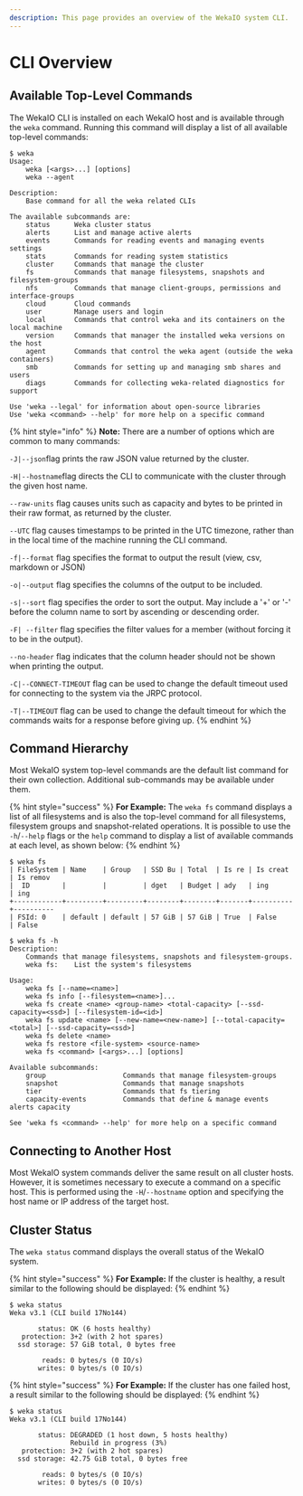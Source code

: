 ```yaml
---
description: This page provides an overview of the WekaIO system CLI.
---
```


# CLI Overview

## Available Top-Level Commands

The WekaIO CLI is installed on each WekaIO host and is available through the `weka` command. Running this command will display a list of all available top-level commands:

```text
$ weka
Usage:
    weka [<args>...] [options]
    weka --agent

Description:
    Base command for all the weka related CLIs

The available subcommands are:
    status      Weka cluster status
    alerts      List and manage active alerts
    events      Commands for reading events and managing events settings
    stats       Commands for reading system statistics
    cluster     Commands that manage the cluster
    fs          Commands that manage filesystems, snapshots and filesystem-groups
    nfs         Commands that manage client-groups, permissions and interface-groups
    cloud       Cloud commands
    user        Manage users and login
    local       Commands that control weka and its containers on the local machine
    version     Commands that manager the installed weka versions on the host
    agent       Commands that control the weka agent (outside the weka containers)
    smb         Commands for setting up and managing smb shares and users
    diags       Commands for collecting weka-related diagnostics for support

Use 'weka --legal' for information about open-source libraries
Use 'weka <command> --help' for more help on a specific command
```

{% hint style="info" %}
**Note:** There are a number of options which are common to many commands:

`-J|--json`flag prints the raw JSON value returned by the cluster.

`-H|--hostname`flag directs the CLI to communicate with the cluster through the given host name.

`--raw-units` flag causes units such as capacity and bytes to be printed in their raw format, as returned by the cluster.

`--UTC` flag causes timestamps to be printed in the UTC timezone, rather than in the local time of the machine running the CLI command.

`-f|--format` flag specifies the format to output the result \(view, csv, markdown or JSON\)

 `-o|--output` flag specifies the columns of the output to be included. 

`-s|--sort` flag specifies the order to sort the output. May include a '+' or '-' before the column name to sort by ascending or descending order.

 `-F| --filter` flag specifies the filter values for a member \(without forcing it to be in the output\). 

 `--no-header` flag indicates that the column header should not be shown when printing the output.

`-C|--CONNECT-TIMEOUT` flag can be used to change the default timeout used for connecting to the system via the JRPC protocol. 

`-T|--TIMEOUT` flag  can be used to change the default timeout for which the commands waits for a response before giving up.
{% endhint %}

## Command Hierarchy

Most WekaIO system top-level commands are the default list command for their own collection. Additional sub-commands may be available under them.

{% hint style="success" %}
**For Example:** The `weka fs` command displays a list of all filesystems and is also the top-level command for all filesystems, filesystem groups and snapshot-related operations. It is possible to use the `-h`/`--help` flags or the `help` command to display a list of available commands at each level, as shown below:
{% endhint %}

```text
$ weka fs
| FileSystem | Name    | Group   | SSD Bu | Total  | Is re | Is creat | Is remov 
|  ID        |         |         | dget   | Budget | ady   | ing      | ing      
+------------+---------+---------+--------+--------+-------+----------+----------
| FSId: 0    | default | default | 57 GiB | 57 GiB | True  | False    | False
```

```text
$ weka fs -h
Description:
    Commands that manage filesystems, snapshots and filesystem-groups.
    weka fs:    List the system's filesystems

Usage:
    weka fs [--name=<name>]
    weka fs info [--filesystem=<name>]...
    weka fs create <name> <group-name> <total-capacity> [--ssd-capacity=<ssd>] [--filesystem-id=<id>]
    weka fs update <name> [--new-name=<new-name>] [--total-capacity=<total>] [--ssd-capacity=<ssd>]
    weka fs delete <name>
    weka fs restore <file-system> <source-name>
    weka fs <command> [<args>...] [options]

Available subcommands:
    group                   Commands that manage filesystem-groups
    snapshot                Commands that manage snapshots
    tier                    Commands that fs tiering
    capacity-events         Commands that define & manage events alerts capacity

See 'weka fs <command> --help' for more help on a specific command
```

## Connecting to Another Host

Most WekaIO system commands deliver the same result on all cluster hosts. However, it is sometimes necessary to execute a command on a specific host. This is performed using the `-H`/`--hostname` option and specifying the host name or IP address of the target host.

## Cluster Status

The `weka status` command displays the overall status of the WekaIO system. 

{% hint style="success" %}
**For Example:** If the cluster is healthy, a result similar to the following should be displayed:
{% endhint %}

```text
$ weka status
Weka v3.1 (CLI build 17No144)

       status: OK (6 hosts healthy)
   protection: 3+2 (with 2 hot spares)
  ssd storage: 57 GiB total, 0 bytes free

        reads: 0 bytes/s (0 IO/s)
       writes: 0 bytes/s (0 IO/s)
```

{% hint style="success" %}
**For Example:** If the cluster has one failed host, a result similar to the following should be displayed:
{% endhint %}

```text
$ weka status
Weka v3.1 (CLI build 17No144)

       status: DEGRADED (1 host down, 5 hosts healthy)
               Rebuild in progress (3%)
   protection: 3+2 (with 2 hot spares)
  ssd storage: 42.75 GiB total, 0 bytes free

        reads: 0 bytes/s (0 IO/s)
       writes: 0 bytes/s (0 IO/s)
```



